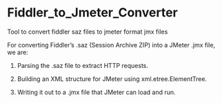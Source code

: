 # Fiddler_to_Jmeter_Converter
Tool to convert fiddler saz files to jmeter format jmx files 

For converting Fiddler’s .saz (Session Archive ZIP) into a JMeter .jmx file, we are:

1. Parsing the .saz file to extract HTTP requests.

2. Building an XML structure for JMeter using xml.etree.ElementTree.

3. Writing it out to a .jmx file that JMeter can load and run.

